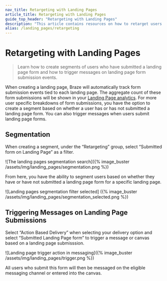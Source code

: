 ```yaml
---
nav_title: Retargeting with Landing Pages
article_title: Retargeting with Landing Pages
guide_top_header: "Retargeting with Landing Pages"
description: "This article contains resources on how to retarget users with Braze landing pages."
alias: /landing_pages/retargeting
---
```


# Retargeting with Landing Pages

> Learn how to create segments of users who have submitted a landing page form and how to trigger messages on landing page form submission events. 

When creating a landing page, Braze will automatically track form submission events tied to each landing page. The aggregate count of these form submissions will be shown in your [Landing Page analytics]({{site.baseurl}}/user_guide/engagement_tools/landing_pages/creating_pages/viewing-analytics). For more user specific breakdowns of form submissions, you have the option to create a segment based on whether a user has or has not submitted a landing page form. You can also trigger messages when users submit landing page forms. 

## Segmentation

When creating a segment, under the “Retargeting” group, select “Submitted form on Landing Page” as a filter. 

![The landing pages segmentation search]({% image_buster /assets/img/landing_pages/segmentation.png %})

From here, you have the ability to segment users based on whether they have or have not submitted a landing page form for a specific landing page. 

![Landing pages segmentation filter selected] ({% image_buster /assets/img/landing_pages/segmentation_selected.png %})

## Triggering Messages on Landing Page Submissions

Select “Action Based Delivery” when selecting your delivery option and select “Submitted Landing Page form” to trigger a message or canvas based on a landing page submisssion.

![Landing page trigger action in messaging]({% image_buster /assets/img/landing_pages/trigger.png %})


All users who submit this form will then be messaged on the eligible messaging channel or entered into the canvas. 
